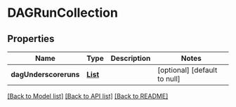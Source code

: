 # DAGRunCollection
## Properties

Name | Type | Description | Notes
------------ | ------------- | ------------- | -------------
**dagUnderscoreruns** | [**List**](DAGRun.md) |  | [optional] [default to null]

[[Back to Model list]](../README.md#documentation-for-models) [[Back to API list]](../README.md#documentation-for-api-endpoints) [[Back to README]](../README.md)

